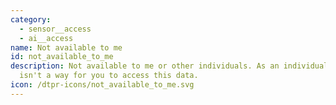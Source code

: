 ```yaml
---
category:
  - sensor__access
  - ai__access
name: Not available to me
id: not_available_to_me
description: Not available to me or other individuals. As an individual, there
  isn't a way for you to access this data.
icon: /dtpr-icons/not_available_to_me.svg
---
```

